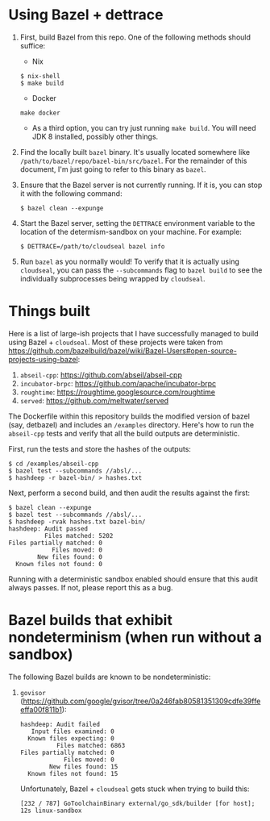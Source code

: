 # Using Bazel + dettrace

1. First, build Bazel from this repo. One of the following methods should suffice:

   * Nix

   ```
   $ nix-shell
   $ make build
   ```

   * Docker

   ```
   make docker
   ```

   * As a third option, you can try just running `make build`. You will need
     JDK 8 installed, possibly other things.

2. Find the locally built `bazel` binary. It's usually located somewhere like
   `/path/to/bazel/repo/bazel-bin/src/bazel`. For the remainder of this
   document, I'm just going to refer to this binary as `bazel`.

3. Ensure that the Bazel server is not currently running. If it is, you can
   stop it with the following command:

   ```
   $ bazel clean --expunge
   ```

4. Start the Bazel server, setting the `DETTRACE` environment variable to the
   location of the determism-sandbox on your machine. For example:

   ```
   $ DETTRACE=/path/to/cloudseal bazel info
   ```

5. Run `bazel` as you normally would! To verify that it is actually using
   `cloudseal`, you can pass the `--subcommands` flag to `bazel build` to
   see the individually subprocesses being wrapped by `cloudseal`.

# Things built

Here is a list of large-ish projects that I have successfully managed to build
using Bazel + `cloudseal`. Most of these projects were taken from
https://github.com/bazelbuild/bazel/wiki/Bazel-Users#open-source-projects-using-bazel:

1. `abseil-cpp`: https://github.com/abseil/abseil-cpp
2. `incubator-brpc`: https://github.com/apache/incubator-brpc
3. `roughtime`: https://roughtime.googlesource.com/roughtime
4. `served`: https://github.com/meltwater/served

The Dockerfile within this repository builds the modified version of
bazel (say, detbazel) and includes an `/examples` directory. Here's
how to run the `abseil-cpp` tests and verify that all the build
outputs are deterministic.

First, run the tests and store the hashes of the outputs:

```
$ cd /examples/abseil-cpp
$ bazel test --subcommands //absl/...
$ hashdeep -r bazel-bin/ > hashes.txt
```

Next, perform a second build, and then audit the results against the first:

```
$ bazel clean --expunge
$ bazel test --subcommands //absl/...
$ hashdeep -rvak hashes.txt bazel-bin/
hashdeep: Audit passed
          Files matched: 5202
Files partially matched: 0
            Files moved: 0
        New files found: 0
  Known files not found: 0
```

Running with a deterministic sandbox enabled should ensure that this
audit always passes.  If not, please report this as a bug.


# Bazel builds that exhibit nondeterminism (when run without a sandbox)

The following Bazel builds are known to be nondeterministic:

1. `govisor` (https://github.com/google/gvisor/tree/0a246fab80581351309cdfe39ffeeffa00f811b1):

   ```
   hashdeep: Audit failed
      Input files examined: 0
     Known files expecting: 0
             Files matched: 6863
   Files partially matched: 0
               Files moved: 0
           New files found: 15
     Known files not found: 15
   ```

   Unfortunately, Bazel + `cloudseal` gets stuck when trying to build this:

   ```
   [232 / 787] GoToolchainBinary external/go_sdk/builder [for host]; 12s linux-sandbox
   ```

